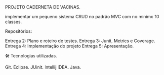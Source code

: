 PROJETO CADERNETA DE VACINAS.

implementar um pequeno sistema CRUD no padrão MVC com no mínimo 10 classes. 

Repositórios: 

 Entrega 2: Plano e roteiro de testes.
 Entrega 3: Junit, Metrics e Coverage.
 Entrega 4: Implementação do projeto
 Entrega 5: Apresentação.
 
🛠 Tecnologias utilizadas.

Git.
Eclipse.
JUinit.
Intellij IDEA.
Java.
